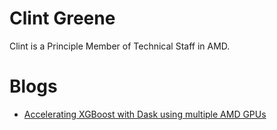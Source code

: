 <head>
  <meta charset="UTF-8">
  <meta name="description" content="Clint Greene">
  <meta name="keywords" content="AMD GPU, MI300, MI250, ROCm, blog, contributor, blog author">
</head>

# Clint Greene

Clint is a Principle Member of Technical Staff in AMD. 

# Blogs

* [Accelerating XGBoost with Dask using multiple AMD GPUs](../artificial-intelligence/xgboost-multi-gpu/README.md)
